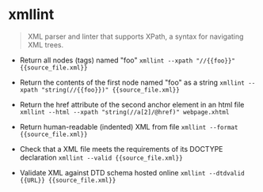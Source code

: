 # xmllint
> XML parser and linter that supports XPath, a syntax for navigating XML trees.

- Return all nodes (tags) named "foo"
`xmllint --xpath "//{{foo}}" {{source_file.xml}}`

- Return the contents of the first node named "foo" as a string
`xmllint --xpath "string(//{{foo}})" {{source_file.xml}}`

- Return the href attribute of the second anchor element in an html file
`xmllint --html --xpath "string(//a[2]/@href)" webpage.xhtml`

- Return human-readable (indented) XML from file
`xmllint --format {{source_file.xml}}`

- Check that a XML file meets the requirements of its DOCTYPE declaration
`xmllint --valid {{source_file.xml}}`

- Validate XML against DTD schema hosted online
`xmllint --dtdvalid {{URL}} {{source_file.xml}}`
